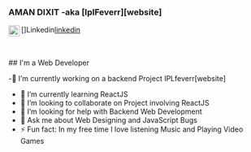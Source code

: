 ### AMAN DIXIT -aka [IplFeverr][website]
[<img align="left" alt="iplFeverr.com" width="22px" src="https://simpleicons.org/icons/linkedin.svg"/>]<span>Linkedin</span>[linkedin]


<br/>
<br/>
## I'm a Web Developer

-🔭 I’m currently working on a backend Project IPLfeverr[website]
- 🌱 I’m currently learning ReactJS
- 👯 I’m looking to collaborate on Project involving ReactJS
- 🤔 I’m looking for help with Backend Web Development
- 💬 Ask me about Web Designing and JavaScript Bugs
- ⚡ Fun fact: In my free time I love listening Music and Playing Video Games







<br />
<br />

[linkedin]: https://www.linkedin.com/in/aman-dixit-b371b9190/

